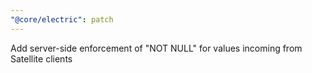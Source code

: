 ```yaml
---
"@core/electric": patch
---
```


Add server-side enforcement of "NOT NULL" for values incoming from Satellite clients

